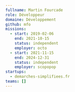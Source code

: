 ```yaml
---
fullname: Martin Fourcade
role: Développeur
domaine: Développement
github: mfo
missions:
  - start: 2019-02-06
    end: 2021-10-15
    status: independent
    employer: octo
  - start: 2021-11-15
    end: 2024-12-31
    status: independent
    employer: scopopop
startups:
  - demarches-simplifiees.fr
teams: []
---
```

